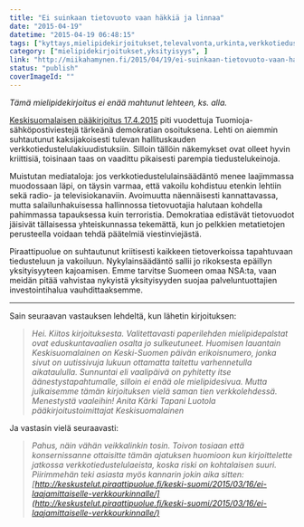 ```yaml
---
title: "Ei suinkaan tietovuoto vaan häkkiä ja linnaa"
date: "2015-04-19"
datetime: "2015-04-19 06:48:15"
tags: ["kyttays,mielipidekirjoitukset,televalvonta,urkinta,verkkotiedustelu,yksityisyys", ]
category: ["mielipidekirjoitukset,yksityisyys", ]
link: "http://miikahamynen.fi/2015/04/19/ei-suinkaan-tietovuoto-vaan-hakkia-ja-linnaa/"
status: "publish"
coverImageId: ""
---
```


_Tämä mielipidekirjoitus ei enää mahtunut lehteen, ks. alla._

[Keskisuomalaisen pääkirjoitus 17.4.2015](http://www.ksml.fi/mielipide/paakirjoitukset/ei-suinkaan-tietovuoto-vaan-demokratiaa/2026226) piti vuodettuja Tuomioja-sähköpostiviestejä tärkeänä demokratian osoituksena. Lehti on aiemmin suhtautunut kaksijakoisesti tulevan hallituskauden verkkotiedustelulakiuudistuksiin. Silloin tällöin näkemykset ovat olleet hyvin kriittisiä, toisinaan taas on vaadittu pikaisesti parempia tiedustelukeinoja.

Muistutan mediataloja: jos verkkotiedustelulainsäädäntö menee laajimmassa muodossaan läpi, on täysin varmaa, että vakoilu kohdistuu etenkin lehtiin sekä radio- ja televisiokanaviin. Avoimuutta näennäisesti kannattavassa, mutta salailunhakuisessa hallinnossa tietovuotajia halutaan kohdella pahimmassa tapauksessa kuin terroristia. Demokratiaa edistävät tietovuodot jäisivät tällaisessa yhteiskunnassa tekemättä, kun jo pelkkien metatietojen perusteella voidaan tehdä päätelmiä viestinviejästä.

Piraattipuolue on suhtautunut kriitisesti kaikkeen tietoverkoissa tapahtuvaan tiedusteluun ja vakoiluun. Nykylainsäädäntö sallii jo rikoksesta epäillyn yksityisyyteen kajoamisen. Emme tarvitse Suomeen omaa NSA:ta, vaan meidän pitää vahvistaa nykyistä yksityisyyden suojaa palveluntuottajien investointihalua vauhdittaaksemme.

* * *

Sain seuraavan vastauksen lehdeltä, kun lähetin kirjoituksen:

> _Hei. Kiitos kirjoituksesta. Valitettavasti paperilehden mielipidepalstat ovat eduskuntavaalien osalta jo sulkeutuneet. Huomisen lauantain Keskisuomalainen on Keski-Suomen päivän erikoisnumero, jonka sivut on uutissivuja lukuun ottamatta taitettu varhennetulla aikataululla. Sunnuntai eli vaalipäivä on pyhitetty itse äänestystapahtumalle, silloin ei enää ole mielipidesivua. Mutta julkaisemme tämän kirjoituksen vielä saman tien verkkolehdessä. Menestystä vaaleihin!_ _Anita Kärki_ _Tapani Luotola_ _pääkirjoitustoimittajat_ _Keskisuomalainen_

Ja vastasin vielä seuraavasti:

> _Pahus, näin vähän veikkalinkin tosin. Toivon tosiaan että konsernissanne ottaisitte tämän ajatuksen huomioon kun kirjoittelette jatkossa verkkotiedustelulaeista, koska riski on kohtalaisen suuri. Piirimmehän teki asiasta myös kannarin jokin aika sitten: [http://keskustelut.piraattipuolue.fi/keski-suomi/2015/03/16/ei-laajamittaiselle-verkkourkinnalle/](http://keskustelut.piraattipuolue.fi/keski-suomi/2015/03/16/ei-laajamittaiselle-verkkourkinnalle/)_
